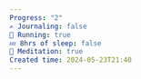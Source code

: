 ```yaml
---
Progress: "2"
✍️ Journaling: false
👟 Running: true
💤 8hrs of sleep: false
🧘 Meditation: true
Created time: 2024-05-23T21:40
---
```

